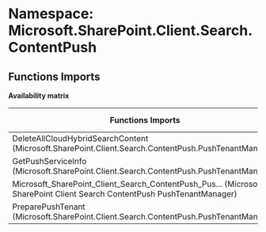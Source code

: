 # Namespace: Microsoft.SharePoint.Client.Search.ContentPush

## Functions Imports

**Availability matrix**

Functions Imports | SPO | SP 2019 | SP 2016 | SP 2013
----------|:---:|:-------:|:-------:|:-------:
DeleteAllCloudHybridSearchContent (Microsoft.SharePoint.Client.Search.ContentPush.PushTenantManager) | ❌ | ❌ | ❌ | ✅
GetPushServiceInfo (Microsoft.SharePoint.Client.Search.ContentPush.PushTenantManager) | ❌ | ❌ | ❌ | ✅
<span title="Microsoft_SharePoint_Client_Search_ContentPush_PushTenantManager">Microsoft_SharePoint_Client_Search_ContentPush_Pus...</span> (Microsoft SharePoint Client Search ContentPush PushTenantManager) | ❌ | ❌ | ❌ | ✅
PreparePushTenant (Microsoft.SharePoint.Client.Search.ContentPush.PushTenantManager) | ❌ | ❌ | ❌ | ✅